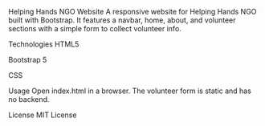 Helping Hands NGO Website
A responsive website for Helping Hands NGO built with Bootstrap. It features a navbar, home, about, and volunteer sections with a simple form to collect volunteer info.

Technologies
HTML5

Bootstrap 5

CSS

Usage
Open index.html in a browser. The volunteer form is static and has no backend.

License
MIT License
